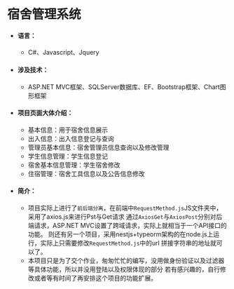 # 宿舍管理系统
* #### 语言：
  * C#、Javascript、Jquery
* #### 涉及技术：
  * ASP.NET MVC框架、SQLServer数据库、EF、Bootstrap框架、Chart图形框架
* #### 项目页面大体介绍：
  * 基本信息：用于宿舍信息展示
  * 出入信息：出入信息登记与查询
  * 管理员基本信息：宿舍管理员信息查询以及修改管理
  * 学生信息管理：学生信息登记
  * 宿舍基本信息管理：学生宿舍修改
  * 住宿管理：宿舍工具信息以及公告信息修改
 * #### 简介：
    * 项目实际上进行了`前后端分离`，在前端中`RequestMethod.js`JS文件夹中，采用了axios.js来进行Pst与Get请求
      通过`AxiosGet`与`AxiosPost`分别对后端请求，ASP.NET MVC设置了跨域请求，实际上就相当于一个API接口的功能。
      则还有另一个项目，采用nestjs+typeorm架构的在node.js上运行，实际上只需要修改`RequestMethod.js`中的url
      拼接字符串的地址就可以了。
    * 本项目只是为了交个作业，匆匆忙忙的编写，没用做身份验证以及过滤器等具体功能，所以并没用登陆以及权限体现的部分
      若有感兴趣的，自行修改或者等有时间了再安排这个项目的功能扩展。
  

